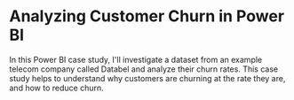 # Analyzing Customer Churn in Power BI

 In this Power BI case study, I'll investigate a dataset from an example telecom company called Databel and analyze their churn rates.
 This case study helps to understand why customers are churning at the rate they are, and how to reduce churn.